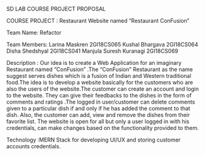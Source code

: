 SD LAB COURSE PROJECT PROPOSAL

COURSE PROJECT : Restaurant Website named “Restaurant ConFusion” 

Team Name: Refactor

Team Members:
Larina Maskren  		 	     2GI18CS065
Kushal Bhargava 		       2GI18CS064
Disha Shedshyal 		       2GI18CS041
Manjula Suresh Kuranagi    2GI18CS069

Description : Our idea is to create a Web Application for an imaginary Restaurant named “ConFusion” .The “ConFusion” Restaurant as the name suggest serves dishes which is a fusion of Indian and Western traditional food.The idea is to develop a website basically for the customers who are also the users of the website.The customer can create an account and login to the website. They can give their feedbacks to the dishes in the form of comments and ratings .The logged in user/customer can delete comments given to a particular dish if and only if he has added the comment to that dish. Also, the customer can add, view and remove the dishes from their favorite list. The website is open for all but only a user logged in with his credentials,  can make changes based on the functionality provided to them. 

Technology :MERN Stack for developing UI/UX and storing customer accounts credentials.





